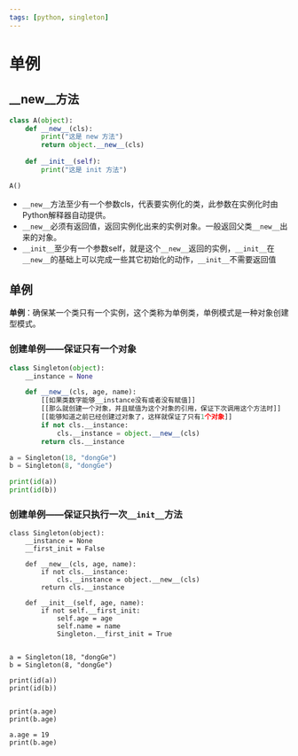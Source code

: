 ```yaml
---
tags: [python, singleton]
---
```

# 单例

## __new__方法

```python
class A(object):
    def __new__(cls):
        print("这是 new 方法")
        return object.__new__(cls)
    
    def __init__(self):
        print("这是 init 方法")

A()
```

* `__new__`方法至少有一个参数cls，代表要实例化的类，此参数在实例化时由Python解释器自动提供。
* `__new__`必须有返回值，返回实例化出来的实例对象。一般返回父类`__new__`出来的对象。
* `__init__`至少有一个参数self，就是这个`__new__`返回的实例，`__init__`在`__new__`的基础上可以完成一些其它初始化的动作，`__init__`不需要返回值

## 单例

**单例**：确保某一个类只有一个实例，这个类称为单例类，单例模式是一种对象创建型模式。

### 创建单例——保证只有一个对象

```python
class Singleton(object):
    __instance = None

    def __new__(cls, age, name):
        [[如果类数字能够__instance没有或者没有赋值]]
        [[那么就创建一个对象，并且赋值为这个对象的引用，保证下次调用这个方法时]]
        [[能够知道之前已经创建过对象了，这样就保证了只有1个对象]]
        if not cls.__instance:
            cls.__instance = object.__new__(cls)
        return cls.__instance

a = Singleton(18, "dongGe")
b = Singleton(8, "dongGe")

print(id(a))
print(id(b))
```

### 创建单例——保证只执行一次`__init__`方法

```
class Singleton(object):
    __instance = None
    __first_init = False

    def __new__(cls, age, name):
        if not cls.__instance:
            cls.__instance = object.__new__(cls)
        return cls.__instance

    def __init__(self, age, name):
        if not self.__first_init:
            self.age = age
            self.name = name
            Singleton.__first_init = True


a = Singleton(18, "dongGe")
b = Singleton(8, "dongGe")

print(id(a))
print(id(b))


print(a.age)
print(b.age)

a.age = 19
print(b.age)
```








